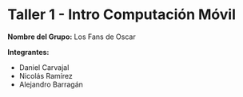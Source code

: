 # Taller 1 - Intro Computación Móvil

**Nombre del Grupo:** Los Fans de Oscar

**Integrantes:**
  - Daniel Carvajal
  - Nicolás Ramírez
  - Alejandro Barragán
  
